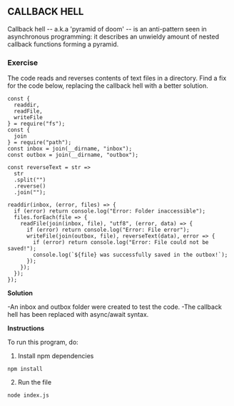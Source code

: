 ## CALLBACK HELL 
Callback hell -- a.k.a 'pyramid of doom' -- is an anti-pattern seen in asynchronous programming: it describes an unwieldy amount of nested callback functions forming a pyramid. 

### Exercise
The code reads and reverses contents of text files in a directory.
Find a fix for the code below, replacing the callback hell with a better
solution.

````
const {
  readdir,
  readFile,
  writeFile
} = require("fs");
const {
  join
} = require("path");
const inbox = join(__dirname, "inbox");
const outbox = join(__dirname, "outbox");

const reverseText = str =>
  str
  .split("")
  .reverse()
  .join("");

readdir(inbox, (error, files) => {
  if (error) return console.log("Error: Folder inaccessible");
  files.forEach(file => {
    readFile(join(inbox, file), "utf8", (error, data) => {
      if (error) return console.log("Error: File error");
      writeFile(join(outbox, file), reverseText(data), error => {
        if (error) return console.log("Error: File could not be saved!");
        console.log(`${file} was successfully saved in the outbox!`);
      });
    });
  });
});

````

**Solution**

-An inbox and outbox folder were created to test the code. 
-The callback hell has been replaced with async/await syntax.

**Instructions**

To run this program, do:

1. Install npm dependencies

`npm install`

2. Run the file

`node index.js`



